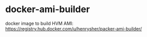 # docker-ami-builder
docker image to build HVM AMI: https://registry.hub.docker.com/u/henrysher/packer-ami-builder/
